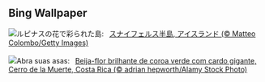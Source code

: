 ## Bing Wallpaper
![](https://www.bing.com/th?id=OHR.LupinIceland_JA-JP1350338976_UHD.jpg&w=1000)ルピナスの花で彩られた島:&nbsp;&ensp;[スナイフェルス半島, アイスランド (© Matteo Colombo/Getty Images)](https://www.bing.com/th?id=OHR.LupinIceland_JA-JP1350338976_UHD.jpg)
<br><br/>
![](https://www.bing.com/th?id=OHR.HummingThistle_PT-BR2010044953_UHD.jpg&w=1000)Abra suas asas:&nbsp;&ensp;[Beija-flor brilhante de coroa verde com cardo gigante, Cerro de la Muerte, Costa Rica (© adrian hepworth/Alamy Stock Photo)](https://www.bing.com/th?id=OHR.HummingThistle_PT-BR2010044953_UHD.jpg)
<br><br/>
